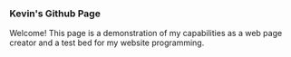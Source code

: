 ### Kevin's Github Page

Welcome! This page is a demonstration of my capabilities as a web page creator and a test bed for my website programming. 
